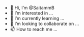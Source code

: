 - 👋 Hi, I’m @SaitammB
- 👀 I’m interested in ...
- 🌱 I’m currently learning ...
- 💞️ I’m looking to collaborate on ...
- 📫 How to reach me ...

<!---
SaitammB/SaitammB is a ✨ special ✨ repository because its `README.md` (this file) appears on your GitHub profile.
You can click the Preview link to take a look at your changes.
--->
